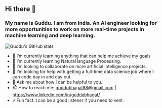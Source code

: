 ## Hi there 👋
### My name is Guddu. I am from India. An Ai engineer looking for more opportunities to work on more real-time projects in machine learning and deep learning.

![Guddu's GitHub stats](https://github-readme-stats.vercel.app/api?username=codemonster94&show_icons=true&theme=radical)





<!-- **codemonster94/codemonster94** is a ✨ _special_ ✨ repository because its `README.md` (this file) appears on your GitHub profile.
 -->


- 🔭 I’m currently learning anything that can help me achieve my goals
- 🌱 I’m currently learning Natural language Processing.
- 👯 I’m looking to collaborate on more artificial intelligence projects.
- 🤔 I’m looking for help with getting a full-time data science job where I can code day in and day out.
- 💬 Ask me about how I can be helpful to you.
- 📫 How to reach me: guddubhagat88@gmail.com | https://www.linkedin.com/in/guddubhagat/ 
- ⚡ Fun fact: I can be  a good listener if you need to vent.



